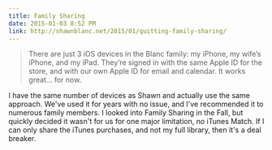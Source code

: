 ```yaml
---
title: Family Sharing
date: 2015-01-03 8:52 PM
link: http://shawnblanc.net/2015/01/quitting-family-sharing/
---
```


> There are just 3 iOS devices in the Blanc family: my iPhone, my wife’s iPhone, and my iPad. They’re signed in with the same Apple ID for the store, and with our own Apple ID for email and calendar. It works great… for now.

I have the same number of devices as Shawn and actually use the same approach. We've used it for years with no issue, and I've recommended it to numerous family members. I looked into Family Sharing in the Fall, but quickly decided it wasn't for us for one major limitation, no iTunes Match.  If I can only share the iTunes purchases, and not my full library, then it's a deal breaker.
